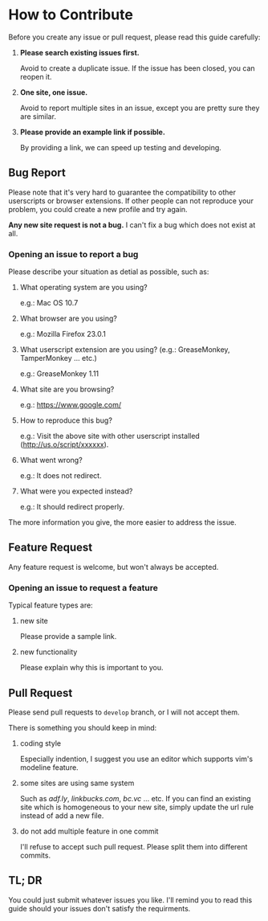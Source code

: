# How to Contribute

Before you create any issue or pull request, please read this guide carefully:

1. **Please search existing issues first.**

    Avoid to create a duplicate issue. If the issue has been closed, you can
    reopen it.

2. **One site, one issue.**

    Avoid to report multiple sites in an issue, except you are pretty sure they
    are similar.

3. **Please provide an example link if possible.**

    By providing a link, we can speed up testing and developing.


## Bug Report

Please note that it's very hard to guarantee the compatibility to other
userscripts or browser extensions.
If other people can not reproduce your problem, you could create a new profile
and try again.

**Any new site request is not a bug.** I can't fix a bug which does not exist
at all.

### Opening an issue to report a bug

Please describe your situation as detial as possible, such as:

1. What operating system are you using?

    e.g.: Mac OS 10.7

2. What browser are you using?

    e.g.: Mozilla Firefox 23.0.1

3. What userscript extension are you using? (e.g.: GreaseMonkey,
TamperMonkey ... etc.)

    e.g.: GreaseMonkey 1.11

4. What site are you browsing?

    e.g.: https://www.google.com/

5. How to reproduce this bug?

    e.g.: Visit the above site with other userscript installed
    (http://us.o/script/xxxxxx).

6. What went wrong?

    e.g.: It does not redirect.

7. What were you expected instead?

    e.g.: It should redirect properly.

The more information you give, the more easier to address the issue.


## Feature Request

Any feature request is welcome, but won't always be accepted.

### Opening an issue to request a feature

Typical feature types are:

1. new site

    Please provide a sample link.

2. new functionality

    Please explain why this is important to you.


## Pull Request

Please send pull requests to `develop` branch, or I will not accept them.

There is something you should keep in mind:

1. coding style

    Especially indention, I suggest you use an editor which supports vim's
    modeline feature.

2. some sites are using same system

    Such as *adf.ly*, *linkbucks.com*, *bc.vc* ... etc.
    If you can find an existing site which is homogeneous to your new site,
    simply update the url rule instead of add a new file.

3. do not add multiple feature in one commit

    I'll refuse to accept such pull request. Please split them into different
    commits.


## TL; DR

You could just submit whatever issues you like. I'll remind you to read this
guide should your issues don't satisfy the requirments.
